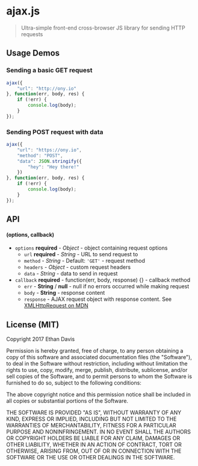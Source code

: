 # ajax.js

> Ultra-simple front-end cross-browser JS library for sending HTTP requests

## Usage Demos

### Sending a basic GET request

```javascript
ajax({
	"url": "http://ony.io"
}, function(err, body, res) {
	if (!err) {
		console.log(body);
	}
});
```

### Sending POST request with data

```javascript
ajax({
	"url": "https://ony.io",
	"method": "POST",
	"data": JSON.stringify({
		"hey": "Hey there!"
	})
}, function(err, body, res) {
	if (!err) {
		console.log(body);
	}
});
```

## API

#### (options, callback)

* `options` **required** - _Object_ - object containing request options
	* `url` **required** - _String_ - URL to send request to
	* `method` - _String_ - Default: `'GET'` - request method
	* `headers` - _Object_ - custom request headers
	* `data` - _String_ - data to send in request
* `callback` **required** - function(err, body, response) {} - callback method
	* `err` - __String__ / __null__ - null if no errors occurred while making request
	* `body` - __String__ - response content
	* `response` - AJAX request object with response content. See [XMLHttpRequest on MDN](https://developer.mozilla.org/en-US/docs/Web/API/XMLHttpRequest)

## License (MIT)

Copyright 2017 Ethan Davis

Permission is hereby granted, free of charge, to any person obtaining a copy of this software and associated documentation files (the "Software"), to deal in the Software without restriction, including without limitation the rights to use, copy, modify, merge, publish, distribute, sublicense, and/or sell copies of the Software, and to permit persons to whom the Software is furnished to do so, subject to the following conditions:

The above copyright notice and this permission notice shall be included in all copies or substantial portions of the Software.

THE SOFTWARE IS PROVIDED "AS IS", WITHOUT WARRANTY OF ANY KIND, EXPRESS OR IMPLIED, INCLUDING BUT NOT LIMITED TO THE WARRANTIES OF MERCHANTABILITY, FITNESS FOR A PARTICULAR PURPOSE AND NONINFRINGEMENT. IN NO EVENT SHALL THE AUTHORS OR COPYRIGHT HOLDERS BE LIABLE FOR ANY CLAIM, DAMAGES OR OTHER LIABILITY, WHETHER IN AN ACTION OF CONTRACT, TORT OR OTHERWISE, ARISING FROM, OUT OF OR IN CONNECTION WITH THE SOFTWARE OR THE USE OR OTHER DEALINGS IN THE SOFTWARE.
